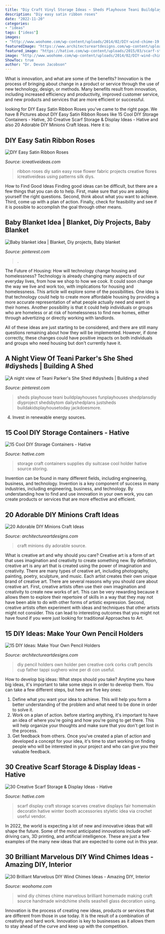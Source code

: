 ```yaml
---
title: "Diy Craft Vinyl Storage Ideas ~ Sheds Playhouse Teani Buildplayhouses Funplayhouses Shedplansdiy Diyproject Shedsbytom Dailyshedplans Justsheds Buildakidsplayhousetoday Jackdoesmore"
description: "Diy easy satin ribbon roses"
date: "2022-11-20"
categories:
- "ideas"
tags: ["ideas"]
images:
- "http://www.woohome.com/wp-content/uploads/2014/02/DIY-wind-chime-19.jpg"
featuredImage: "https://www.architectureartdesigns.com/wp-content/uploads/2014/02/415.jpg"
featured_image: "https://hative.com/wp-content/uploads/2015/03/scarf-storage-ideas/19-creative-scarf-storage-and-display-ideas.jpg"
image: "http://www.woohome.com/wp-content/uploads/2014/02/DIY-wind-chime-19.jpg"
ShowToc: true
author: "Dr. Devon Jacobson"
---
```



What is innovation, and what are some of the benefits?
Innovation is the process of bringing about change in a product or service through the use of new technology, design, or methods. Many benefits result from innovation, including increased efficiency and productivity, improved customer service, and new products and services that are more efficient or successful.

	

		
looking for DIY Easy Satin Ribbon Roses you've came to the right page. We have 8 Pictures about DIY Easy Satin Ribbon Roses like 15 Cool DIY Storage Containers - Hative, 30 Creative Scarf Storage &amp; Display Ideas - Hative and also 20 Adorable DIY Minions Craft Ideas. Here it is:
		
    
## DIY Easy Satin Ribbon Roses

<img loading=lazy src="https://www.icreativeideas.com/wp-content/uploads/2014/04/DIY-Easy-Satin-Ribbon-Roses-1.jpg" onerror="this.onerror=null;this.src='https://tse4.mm.bing.net/th?id=OIP.STY28UnuexmiEYh031hz3AHaHa&amp;pid=15.1';" alt="DIY Easy Satin Ribbon Roses">

_Source: icreativeideas.com_

>ribbon roses diy satin easy rose flower fabric projects creative flores icreativeideas using patterns silk diys. 

	

How to Find Good Ideas
Finding good ideas can be difficult, but there are a few things that you can do to help. First, make sure that you are asking yourself the right questions. Second, think about what you want to achieve. Third, come up with a plan of action. Finally, check for feasibility and see if it is possible to accomplish the goal through other means.

    
## Baby Blanket Idea | Blanket, Diy Projects, Baby Blanket

<img loading=lazy src="https://i.pinimg.com/736x/2e/1c/12/2e1c121cb3ad3f7f06f198d5cfeddf56.jpg" onerror="this.onerror=null;this.src='https://tse2.mm.bing.net/th?id=OIP.np9BC4yHzMD8GrKkub6f5AHaJ3&amp;pid=15.1';" alt="Baby blanket idea | Blanket, Diy projects, Baby blanket">

_Source: pinterest.com_

>. 

	

The Future of Housing: How will technology change housing and homelessness?
Technology is already changing many aspects of our everyday lives, from how we shop to how we cook. It could soon change the way we live and work too, with implications for housing and homelessness. This article will explore some of the possibilities. 
One idea is that technology could help to create more affordable housing by providing a more accurate representation of what people actually need and want in their homes. Another possibility is that it could help individuals or groups who are homeless or at risk of homelessness to find new homes, either through advertizing or directly working with landlords. 

All of these ideas are just starting to be considered, and there are still many questions remaining about how they will be implemented. However, if done correctly, these changes could have positive impacts on both individuals and groups who need housing but don't currently have it.

    
## A Night View Of Teani Parker&#039;s She Shed #diysheds | Building A Shed

<img loading=lazy src="https://i.pinimg.com/736x/7e/4d/f4/7e4df43bd9d6eadda666b26c4665f26d.jpg" onerror="this.onerror=null;this.src='https://tse4.mm.bing.net/th?id=OIP.FAP7b2fjPBua_075YnfI-QHaJ4&amp;pid=15.1';" alt="A night view of Teani Parker&#039;s She Shed #diysheds | Building a shed">

_Source: pinterest.com_

>sheds playhouse teani buildplayhouses funplayhouses shedplansdiy diyproject shedsbytom dailyshedplans justsheds buildakidsplayhousetoday jackdoesmore. 

	

4. Invest in renewable energy sources. 

    
## 15 Cool DIY Storage Containers - Hative

<img loading=lazy src="https://hative.com/wp-content/uploads/2014/11/diy-storage-containers/3-old-suitcase-craft-supplies-holder.jpg" onerror="this.onerror=null;this.src='https://tse3.mm.bing.net/th?id=OIP.TKnGfSCWZWXl5ECbdYWwwwHaJ4&amp;pid=15.1';" alt="15 Cool DIY Storage Containers - Hative">

_Source: hative.com_

>storage craft containers supplies diy suitcase cool holder hative source storing. 

	

Invention can be found in many different fields, including engineering, business, and technology.
Invention is a key component of success in many industries, including engineering, business, and technology. By understanding how to find and use innovation in your own work, you can create products or services that are more effective and efficient.

    
## 20 Adorable DIY Minions Craft Ideas

<img loading=lazy src="https://www.architectureartdesigns.com/wp-content/uploads/2014/02/415.jpg" onerror="this.onerror=null;this.src='https://tse1.mm.bing.net/th?id=OIP.zLKu3hS3u14Lug1q8f7DBAHaKO&amp;pid=15.1';" alt="20 Adorable DIY Minions Craft Ideas">

_Source: architectureartdesigns.com_

>craft minions diy adorable source. 

	

What is creative art and why should you care?
Creative art is a form of art that uses imagination and creativity to create something new. By definition, creative art is any art that is created using the power of imagination and creativity. There are many types of creative art, including photography, painting, poetry, sculpture, and music. Each artist creates their own unique brand of creative art.
There are several reasons why you should care about creative art. First, creative artists often use their own imagination and creativity to create new works of art. This can be very rewarding because it allows them to explore their repertoire of skills in a way that they may not have been able to do with other forms of artistic expression. Second, creative artists often experiment with ideas and techniques that other artists might not consider. This can lead to interesting outcomes that you might not have found if you were just looking for traditional Approaches to Art.

    
## 15 DIY Ideas: Make Your Own Pencil Holders

<img loading=lazy src="http://www.architectureartdesigns.com/wp-content/uploads/2013/04/ArchitectureArtDesigns-159.jpg" onerror="this.onerror=null;this.src='https://tse4.mm.bing.net/th?id=OIP.bSJv_x69eWJ0wGLQWmj48QHaLD&amp;pid=15.1';" alt="15 DIY Ideas: Make Your Own Pencil Holders">

_Source: architectureartdesigns.com_

>diy pencil holders own holder pen creative cork corks craft pencils cup father tappi sughero wine per di con useful. 

	

How to develop big ideas: What steps should you take?
Anytime you have big ideas, it's important to take some steps in order to develop them. You can take a few different steps, but here are five key ones: 
1. Define what you want your idea to achieve. This will help you form a better understanding of the problem and what need to be done in order to solve it. 
2. Work on a plan of action. before starting anything, it's important to have an idea of where you're going and how you're going to get there. This will help organize your thoughts and make sure that you don't get lost in the process. 
3. Get feedback from others. Once you've created a plan of action and developed a concept for your idea, it's time to start working on finding people who will be interested in your project and who can give you their valuable feedback.

    
## 30 Creative Scarf Storage &amp; Display Ideas - Hative

<img loading=lazy src="https://hative.com/wp-content/uploads/2015/03/scarf-storage-ideas/19-creative-scarf-storage-and-display-ideas.jpg" onerror="this.onerror=null;this.src='https://tse3.mm.bing.net/th?id=OIP.PS0Rvr1SQB-GXuC5C1QHwwHaJ4&amp;pid=15.1';" alt="30 Creative Scarf Storage &amp; Display Ideas - Hative">

_Source: hative.com_

>scarf display craft storage scarves creative displays fair homemakin decoratin hative winter booth accessories styletic idea via crochet useful vendor. 

	

In 2022, the world is expecting a lot of new and innovative ideas that will shape the future. Some of the most anticipated innovations include self-driving cars, 3D printing, and artificial intelligence. These are just a few examples of the many new ideas that are expected to come out in this year.

    
## 30 Brilliant Marvelous DIY Wind Chimes Ideas - Amazing DIY, Interior

<img loading=lazy src="http://www.woohome.com/wp-content/uploads/2014/02/DIY-wind-chime-19.jpg" onerror="this.onerror=null;this.src='https://tse3.mm.bing.net/th?id=OIP._DQWNm1bRYTNoS03qB7ZrgHaNP&amp;pid=15.1';" alt="30 Brilliant Marvelous DIY Wind Chimes Ideas - Amazing DIY, Interior">

_Source: woohome.com_

>wind diy chimes chime marvelous brilliant homemade making craft source handmade windchime shells seashell glass decoration using. 

	

Innovation is the process of creating new ideas, products or services that are different from those in use today. It is the result of a combination of creativity and hard work. Innovation is key to businesses as it allows them to stay ahead of the curve and keep up with the competition.

